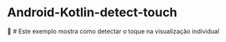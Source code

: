 # Android-Kotlin-detect-touch
:star2: # Este exemplo mostra como detectar o toque na visualização individual
